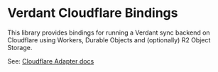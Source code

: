 # Verdant Cloudflare Bindings

This library provides bindings for running a Verdant sync backend on Cloudflare using Workers, Durable Objects and (optionally) R2 Object Storage.

See: [Cloudflare Adapter docs](https://verdant.dev/docs/sync/cloudflare)
